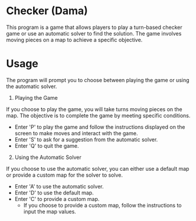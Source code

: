 # Checker (Dama)

This program is a game that allows players to play a turn-based checker game or use an automatic solver to find the solution. The game involves moving pieces on a map to achieve a specific objective.

# Usage
The program will prompt you to choose between playing the game or using the automatic solver.

1. Playing the Game

If you choose to play the game, you will take turns moving pieces on the map. The objective is to complete the game by meeting specific conditions.

- Enter 'P' to play the game and follow the instructions displayed on the screen to make moves and interact with the game.
- Enter 'S' to ask for a suggestion from the automatic solver.
- Enter 'Q' to quit the game.

2. Using the Automatic Solver

If you choose to use the automatic solver, you can either use a default map or provide a custom map for the solver to solve.

- Enter 'A' to use the automatic solver.
- Enter 'D' to use the default map.
- Enter 'C' to provide a custom map.
  - If you choose to provide a custom map, follow the instructions to input the map values.
